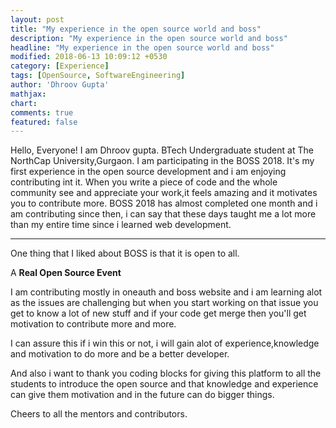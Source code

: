 ```yaml
---
layout: post
title: "My experience in the open source world and boss"
description: "My experience in the open source world and boss"
headline: "My experience in the open source world and boss"
modified: 2018-06-13 10:09:12 +0530
category: [Experience]
tags: [OpenSource, SoftwareEngineering]
author: 'Dhroov Gupta'
mathjax:
chart:
comments: true
featured: false
---
```


Hello, Everyone!
I am Dhroov gupta. BTech Undergraduate student at The NorthCap University,Gurgaon.
I am participating in the BOSS 2018.
It's my first experience in the open source development and i am enjoying contributing int it.
When you write a piece of code and the whole community see and appreciate your work,it feels amazing and
it motivates you to contribute more.
BOSS 2018 has almost completed one month and i am contributing since then, i can say that these days taught me
a lot more than my entire time since i learned web development.

-----------------------------------------------------

One thing that I liked about BOSS is that it is open to all.

A **Real Open Source Event**

I am contributing mostly in oneauth and boss website and i am learning alot as the
issues are challenging but when you start
working on that issue you get to know a lot of new stuff and if your code get merge then you'll get
motivation to contribute more and more.

I can assure this if i win this or not, i will gain alot of experience,knowledge and motivation to do more
and be a better developer.

And also i want to thank you coding blocks for giving this platform to all the students to introduce the open source
and that knowledge and experience can give them motivation and in the future can do bigger things.

Cheers to all the mentors and contributors.

